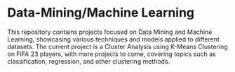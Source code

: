 # Data-Mining/Machine Learning
This repository contains projects focused on Data Mining and Machine Learning, showcasing various techniques and models applied to different datasets. The current project is a Cluster Analysis using K-Means Clustering on FIFA 23 players, with more projects to come, covering topics such as classification, regression, and other clustering methods.
